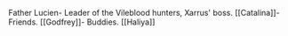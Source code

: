 Father Lucien- Leader of the Vileblood hunters, Xarrus' boss.
[[Catalina]]- Friends.
[[Godfrey]]- Buddies.
[[Haliya]]